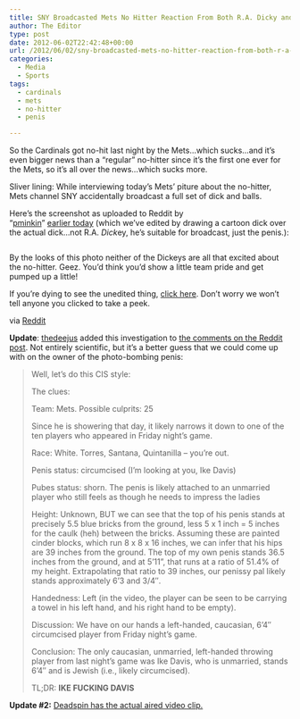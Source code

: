 ```yaml
---
title: SNY Broadcasted Mets No Hitter Reaction From Both R.A. Dicky and an Actual Dick
author: The Editor
type: post
date: 2012-06-02T22:42:48+00:00
url: /2012/06/02/sny-broadcasted-mets-no-hitter-reaction-from-both-r-a-dicky-and-an-actual-dick/
categories:
  - Media
  - Sports
tags:
  - cardinals
  - mets
  - no-hitter
  - penis

---
```

<p style="text-align: left;">
  So the Cardinals got no-hit last night by the Mets&#8230;which sucks&#8230;and it&#8217;s even bigger news than a &#8220;regular&#8221; no-hitter since it&#8217;s the first one ever for the Mets, so it&#8217;s all over the news&#8230;which sucks more.
</p>

<p style="text-align: left;">
  Sliver lining: While interviewing today&#8217;s Mets&#8217; piture about the no-hitter, Mets channel SNY accidentally broadcast a full set of dick and balls.
</p>

<p style="text-align: left;">
  Here&#8217;s the screenshot as uploaded to Reddit by &#8220;<a href="http://www.reddit.com/user/pminkin">pminkin</a>&#8221; <a href="http://www.reddit.com/r/WTF/comments/uh6ad/ra_dickey_interviewed_after_the_mets_no_hitter/" target="_blank">earlier today</a> (which we&#8217;ve edited by drawing a cartoon dick over the actual dick&#8230;not R.A. <em>Dick</em>ey, he&#8217;s suitable for broadcast, just the penis.):
</p>

<p style="text-align: center;">
  <a href="http://media.punchingkitty.com/wordpress/2012/06/mets_nohitter_cock_edited.jpg"><img class="aligncenter  wp-image-13795" title="mets_nohitter_cock_edited" src="http://media.punchingkitty.com/wordpress/2012/06/mets_nohitter_cock_edited.jpg?filter=resize&w=550" alt="" /></a>
</p>

<p style="text-align: left;">
  By the looks of this photo neither of the Dickeys are all that excited about the no-hitter. Geez. You&#8217;d think you&#8217;d show a little team pride and get pumped up a little!
</p>

<p style="text-align: left;">
  If you&#8217;re dying to see the unedited thing, <a href="http://media.punchingkitty.com/wordpress/2012/06/mets_nohitter_cock.jpg" target="_blank">click here</a>. Don&#8217;t worry we won&#8217;t tell anyone you clicked to take a peek.
</p>

<p style="text-align: left;">
  via <a href="http://www.reddit.com/r/WTF/comments/uh6ad/ra_dickey_interviewed_after_the_mets_no_hitter/" target="_blank">Reddit</a>
</p>

<p style="text-align: left;">
  <strong>Update</strong>: <a href="http://www.reddit.com/user/thedeejus">thedeejus</a> added this investigation to <a href="http://www.reddit.com/r/WTF/comments/uh6ad/ra_dickey_interviewed_after_the_mets_no_hitter/c4vf7hb" target="_blank">the comments on the Reddit post</a>. Not entirely scientific, but it&#8217;s a better guess that we could come up with on the owner of the photo-bombing penis:
</p>

> Well, let&#8217;s do this CIS style:
> 
> The clues:
> 
> Team: Mets. Possible culprits: 25
> 
> Since he is showering that day, it likely narrows it down to one of the ten players who appeared in Friday night&#8217;s game.
> 
> Race: White. Torres, Santana, Quintanilla &#8211; you&#8217;re out.
> 
> Penis status: circumcised (I&#8217;m looking at you, Ike Davis)
> 
> Pubes status: shorn. The penis is likely attached to an unmarried player who still feels as though he needs to impress the ladies
> 
> Height: Unknown, BUT we can see that the top of his penis stands at precisely 5.5 blue bricks from the ground, less 5 x 1 inch = 5 inches for the caulk (heh) between the bricks. Assuming these are painted cinder blocks, which run 8 x 8 x 16 inches, we can infer that his hips are 39 inches from the ground. The top of my own penis stands 36.5 inches from the ground, and at 5&#8217;11&#8221;, that runs at a ratio of 51.4% of my height. Extrapolating that ratio to 39 inches, our penissy pal likely stands approximately 6&#8217;3 and 3/4&#8243;.
> 
> Handedness: Left (in the video, the player can be seen to be carrying a towel in his left hand, and his right hand to be empty).
> 
> Discussion: We have on our hands a left-handed, caucasian, 6&#8217;4&#8243; circumcised player from Friday night&#8217;s game.
> 
> Conclusion: The only caucasian, unmarried, left-handed throwing player from last night&#8217;s game was Ike Davis, who is unmarried, stands 6&#8217;4&#8243; and is Jewish (i.e., likely circumcised).
> 
> TL;DR: **IKE FUCKING DAVIS**

**Update #2:** <a href="http://deadspin.com/5915116/which-mets-players-dong-did-sny-broadcast-after-santanas-no+hitter-nsfw" target="_blank">Deadspin has the actual aired video clip.</a>